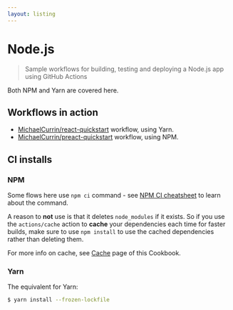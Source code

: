 ```yaml
---
layout: listing
---
```

# Node.js
> Sample workflows for building, testing and deploying a Node.js app using GitHub Actions

Both NPM and Yarn are covered here.


## Workflows in action

- [MichaelCurrin/react-quickstart](https://github.com/MichaelCurrin/react-quickstart/blob/master/.github/workflows/main.yml) workflow, using Yarn.
- [MichaelCurrin/preact-quickstart](https://github.com/MichaelCurrin/preact-quickstart/blob/master/.github/workflows/main.yml) workflow, using NPM.


## CI installs

### NPM

Some flows here use `npm ci` command - see [NPM CI cheatsheet](https://michaelcurrin.github.io/dev-cheatsheets/cheatsheets/javascript/npm/commands/ci.html) to learn about the command.

A reason to **not** use is that it deletes `node_modules` if it exists. So if you use the `actions/cache` action to **cache** your dependencies each time for faster builds, make sure to use `npm install` to use the cached dependencies rather than deleting them.

For more info on cache, see [Cache](/recipes/ci-cd/github-actions/workflows/cache.md) page of this Cookbook.

### Yarn

The equivalent for Yarn:

```sh
$ yarn install --frozen-lockfile
```
